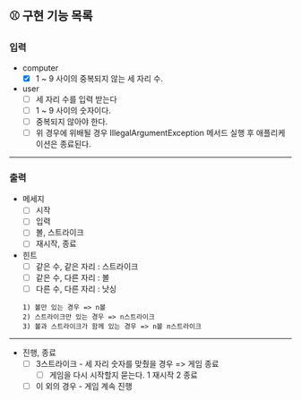 ## ⚾️ 구현 기능 목록

### 입력
* computer
  * [x] 1 ~ 9 사이의 중복되지 않는 세 자리 수.

* user
  * [ ] 세 자리 수를 입력 받는다
  * [ ] 1 ~ 9 사이의 숫자이다.
  * [ ] 중복되지 않아야 한다.
  - [ ] 위 경우에 위배될 경우 IllegalArgumentException 메서드 실행 후 애플리케이션은 종료된다.
---
### 출력

* 메세지
  * [ ] 시작
  * [ ] 입력
  * [ ] 볼, 스트라이크
  * [ ] 재시작, 종료
* 힌트
    * [ ] 같은 수, 같은 자리 : 스트라이크
    * [ ] 같은 수, 다른 자리 : 볼
    * [ ] 다른 수, 다른 자리 : 낫싱
  ```
  1) 볼만 있는 경우 => n볼
  2) 스트라이크만 있는 경우 => n스트라이크
  3) 볼과 스트라이크가 함께 있는 경우 => n볼 n스트라이크 
  ```
---
* 진행, 종료
    * [ ] 3스트라이크 - 세 자리 숫자를 맞췄을 경우 => 게임 종료
        * [ ] 게임을 다시 시작할지 묻는다. 1 재시작 2 종료
    * [ ] 이 외의 경우 - 게임 계속 진행